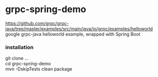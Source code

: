 # grpc-spring-demo
https://github.com/grpc/grpc-java/tree/master/examples/src/main/java/io/grpc/examples/helloworld  
google grpc-java helloworld example, wrapped with Spring Boot  
  
  
  
### installation   

git clone ...  
cd grpc-spring-demo  
mvn -DskipTests clean package  


